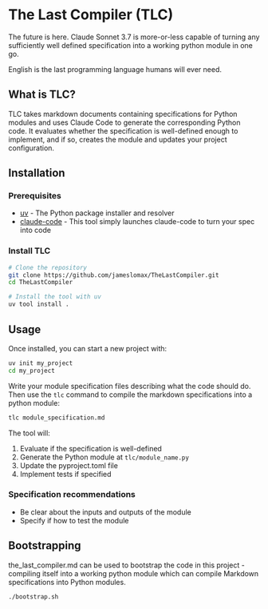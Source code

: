 # The Last Compiler (TLC)

The future is here. Claude Sonnet 3.7 is more-or-less capable of turning any sufficiently well defined specification into a working python module in one go.

English is the last programming language humans will ever need.

## What is TLC?

TLC takes markdown documents containing specifications for Python modules and uses Claude Code to generate the corresponding Python code. It evaluates whether the specification is well-defined enough to implement, and if so, creates the module and updates your project configuration.

## Installation

### Prerequisites

- [uv](https://github.com/astral-sh/uv) - The Python package installer and resolver
- [claude-code](https://github.com/anthropics/claude-code) - This tool simply launches claude-code to turn your spec into code

### Install TLC

```bash
# Clone the repository
git clone https://github.com/jameslomax/TheLastCompiler.git
cd TheLastCompiler

# Install the tool with uv
uv tool install .
```

## Usage

Once installed, you can start a new project with:

```bash
uv init my_project
cd my_project
```

Write your module specification files describing what the code should do. Then use the `tlc` command to compile the markdown specifications into a python module:

```bash
tlc module_specification.md
```

The tool will:
1. Evaluate if the specification is well-defined
2. Generate the Python module at `tlc/module_name.py`
3. Update the pyproject.toml file
4. Implement tests if specified

### Specification recommendations

- Be clear about the inputs and outputs of the module
- Specify if how to test the module

## Bootstrapping

the_last_compiler.md can be used to bootstrap the code in this project - compiling itself into a working python module which can compile Markdown specifications into Python modules.

```bash
./bootstrap.sh
```
